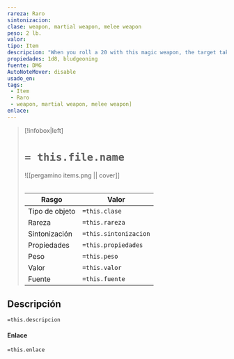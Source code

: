 ```yaml
---
rareza: Raro
sintonizacion: 
clase: weapon, martial weapon, melee weapon
peso: 2 lb.
valor: 
tipo: Item
descripcion: "When you roll a 20 with this magic weapon, the target takes an extra 7 bludgeoning damage.Note: According to the SRD, it is an extra 2d6 bludgeoning damage, although this is incorrect."
propiedades: 1d8, bludgeoning
fuente: DMG
AutoNoteMover: disable
usado_en:  
tags: 
 - Item
 - Raro
 - weapon, martial weapon, melee weapon]
enlace: 
---
```


> [!infobox|left]
>  # `= this.file.name`
> ![[pergamino items.png || cover]]
> ######   
> |Rasgo | Valor |
> | --- | --- |
> | Tipo de objeto| `=this.clase`|
>  | Rareza| `=this.rareza`|
> | Sintonización | `=this.sintonizacion` |
> | Propiedades | `=this.propiedades` |
>  | Peso | `=this.peso` |
> | Valor | `=this.valor` |
> | Fuente | `=this.fuente` |


## Descripción
`=this.descripcion`

#### Enlace
`=this.enlace`